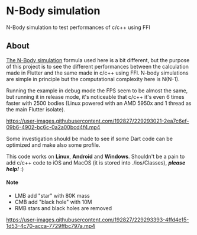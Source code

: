 # N-Body simulation

N-Body simulation to test performances of c/c++ using FFI

## About

[The N-Body simulation](https://en.wikipedia.org/wiki/N-body_simulation) formula used here is a bit different, but the purpose of this project is to see the different performances between the calculation made in Flutter and the same made in c/c++ using FFI.
N-body simulations are simple in principle but the computational complexity here is N(N-1).

Running the example in debug mode the FPS seem to be almost the same, but running it in release mode, it's 
noticeable that c/c++ it's even 6 times faster with 2500 bodies (Linux powered with an AMD 5950x and 1 thread as the main Flutter isolate).

https://user-images.githubusercontent.com/192827/229293021-2ea7c6ef-09b6-4902-bc6c-0a2a00bcd4f4.mp4

Some investigation should be made to see if some Dart code can be optimized and make also some profile.

This code works on **Linux**, **Android** and **Windows**. Shouldn't be a pain to add c/c++ code to iOS and MacOS (it is stored into ./ios/Classes), ***please help!*** :)

#### Note

- LMB add "star" with 80K mass
- CMB add "black hole" with 10M
- RMB stars and black holes are removed

https://user-images.githubusercontent.com/192827/229293393-4ffd4e15-1d53-4c70-acca-7729ffbc797a.mp4


